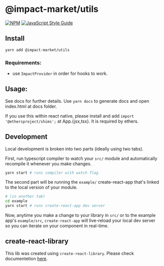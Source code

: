 # @impact-market/utils

[![NPM](https://img.shields.io/npm/v/@impact-market/utils.svg)](https://www.npmjs.com/package/@impact-market/utils) [![JavaScript Style Guide](https://img.shields.io/badge/code_style-standard-brightgreen.svg)](https://standardjs.com)

## Install

```bash
yarn add @impact-market/utils
```

### Requirements:
- use `ImpactProvider` in order for hooks to work.

## Usage:

See docs for further details. Use `yarn docs` to generate docs and open index.html at docs folder.

If you use this within react native, please install and add `import '@ethersproject/shims';` at App.{jsx,tsx}.
It is required by ethers.

## Development

Local development is broken into two parts (ideally using two tabs).

First, run typescript compiler to watch your `src/` module and automatically recompile it whenever you make changes.

```bash
yarn start # runs compiler with watch flag
```

The second part will be running the `example/` create-react-app that's linked to the local version of your module.

```bash
# (in another tab)
cd example
yarn start # runs create-react-app dev server
```

Now, anytime you make a change to your library in `src/` or to the example app's `example/src`, `create-react-app` will live-reload your local dev server so you can iterate on your component in real-time.

## create-react-library

This lib was created using `create-react-library`.
Please check documentetion [here](https://github.com/transitive-bullshit/create-react-library).
